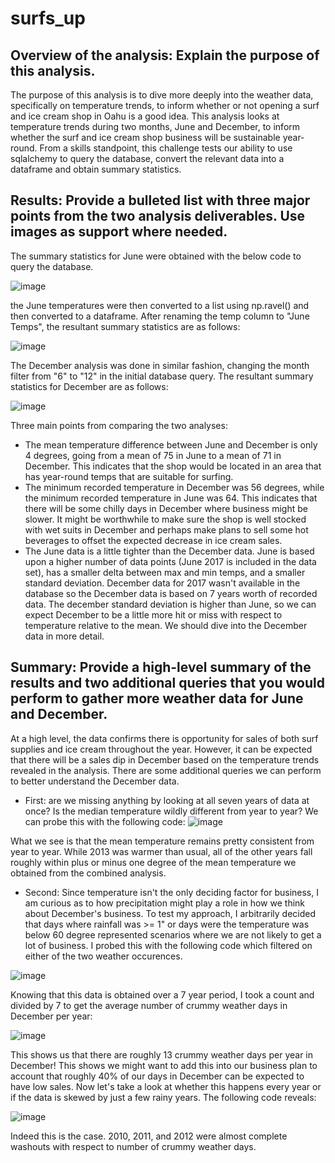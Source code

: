 # surfs_up

## Overview of the analysis: Explain the purpose of this analysis.

The purpose of this analysis is to dive more deeply into the weather data, specifically on temperature trends, to inform whether or not opening a surf and ice cream shop in Oahu is a good idea. This analysis looks at temperature trends during two months, June and December, to inform whether the surf and ice cream shop business will be sustainable year-round. From a skills standpoint, this challenge tests our ability to use sqlalchemy to query the database, convert the relevant data into a dataframe and obtain summary statistics.


## Results: Provide a bulleted list with three major points from the two analysis deliverables. Use images as support where needed.

The summary statistics for June were obtained with the below code to query the database.  

![image](https://user-images.githubusercontent.com/90977689/142477056-e292d0de-ba37-4d51-a2a3-04ce8825e6e7.png)

the June temperatures were then converted to a list using np.ravel() and then converted to a dataframe.  After renaming the temp column to "June Temps", the resultant summary statistics are as follows:

![image](https://user-images.githubusercontent.com/90977689/142477882-228107fc-d3b8-4f82-b83e-8d752ff1b49c.png)

The December analysis was done in similar fashion, changing the month filter from "6" to "12" in the initial database query.  The resultant summary statistics for December are as follows:

![image](https://user-images.githubusercontent.com/90977689/142478171-28d133b3-35ac-4ef5-917e-01144f25501a.png)

Three main points from comparing the two analyses:
* The mean temperature difference between June and December is only 4 degrees, going from a mean of 75 in June to a mean of 71 in December.  This indicates that the shop would be located in an area that has year-round temps that are suitable for surfing.
* The minimum recorded temperature in December was 56 degrees, while the minimum recorded temperature in June was 64.  This indicates that there will be some chilly days in December where business might be slower.  It might be worthwhile to make sure the shop is well stocked with wet suits in December and perhaps make plans to sell some hot beverages to offset the expected decrease in ice cream sales.
* The June data is a little tighter than the December data.  June is based upon a higher number of data points (June 2017 is included in the data set), has a smaller delta between max and min temps, and a smaller standard deviation.  December data for 2017 wasn't available in the database so the December data is based on 7 years worth of recorded data.  The december standard deviation is higher than June, so we can expect December to be a little more hit or miss with respect to temperature relative to the mean.  We should dive into the December data in more detail.

## Summary: Provide a high-level summary of the results and two additional queries that you would perform to gather more weather data for June and December.

At a high level, the data confirms there is opportunity for sales of both surf supplies and ice cream throughout the year.  However, it can be expected that there will be a sales dip in December based on the temperature trends revealed in the analysis.  There are some additional queries we can perform to better understand the December data.
* First:  are we missing anything by looking at all seven years of data at once?  Is the median temperature wildly different from year to year?  We can probe this with the following code:
    ![image](https://user-images.githubusercontent.com/90977689/142481091-4781b16b-1d4b-40ab-841c-23dc79fd0546.png)
    
What we see is that the mean temperature remains pretty consistent from year to year.  While 2013 was warmer than usual, all of the other years fall roughly within plus or minus one degree of the mean temperature we obtained from the combined analysis.
    
* Second:  Since temperature isn't the only deciding factor for business, I am curious as to how precipitation might play a role in how we think about December's business.  To test my approach, I arbitrarily decided that days where rainfall was >= 1" or days were the temperature was below 60 degree represented scenarios where we are not likely to get a lot of business.  I probed this with the following code which filtered on either of the two weather occurences.

![image](https://user-images.githubusercontent.com/90977689/142482236-84aa4673-80eb-4785-a6c7-2476adcbbbc9.png)

Knowing that this data is obtained over a 7 year period, I took a count and divided by 7 to get the average number of crummy weather days in December per year:

![image](https://user-images.githubusercontent.com/90977689/142482843-73ae4979-0f12-4ebb-b002-55605c29b33c.png)

This shows us that there are roughly 13 crummy weather days per year in December!  This shows we might want to add this into our business plan to account that roughly 40% of our days in December can be expected to have low sales.  Now let's take a look at whether this happens every year or if the data is skewed by just a few rainy years.  The following code reveals:

![image](https://user-images.githubusercontent.com/90977689/142483404-1f6e0bf8-ffe6-4178-aaf2-94a467a375ad.png)

Indeed this is the case.  2010, 2011, and 2012 were almost complete washouts with respect to number of crummy weather days.





